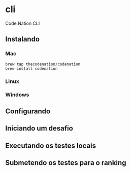 # cli
Code:Nation CLI


## Instalando

### Mac

    brew tap thecodenation/codenation
    brew install codenation

### Linux

### Windows

## Configurando

## Iniciando um desafio

## Executando os testes locais

## Submetendo os testes para o ranking